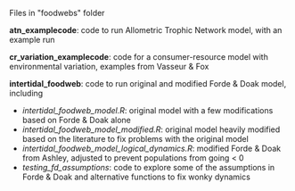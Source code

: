 Files in "foodwebs" folder

**atn_examplecode**: code to run Allometric Trophic Network model, with an example run

**cr_variation_examplecode**: code for a consumer-resource model with environmental variation, examples from Vasseur & Fox

**intertidal_foodweb**: code to run original and modified Forde & Doak model, including
- *intertidal_foodweb_model.R*: original model with a few modifications based on Forde & Doak alone  
- *intertidal_foodweb_model_modified.R*: original model heavily modified based on the literature to fix problems with the original model  
- *intertidal_foodweb_model_logical_dynamics.R*: modified Forde & Doak from Ashley, adjusted to prevent populations from going < 0  
- *testing_fd_assumptions*: code to explore some of the assumptions in Forde & Doak and alternative functions to fix wonky dynamics  